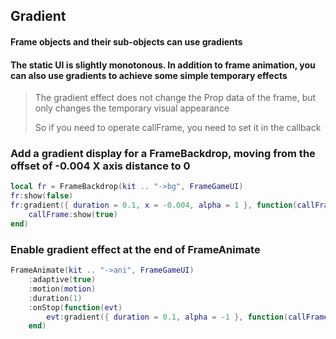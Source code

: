 ## Gradient

#### Frame objects and their sub-objects can use gradients

#### The static UI is slightly monotonous. In addition to frame animation, you can also use gradients to achieve some simple temporary effects

> The gradient effect does not change the Prop data of the frame, but only changes the temporary visual appearance
>
> So if you need to operate callFrame, you need to set it in the callback

### Add a gradient display for a FrameBackdrop, moving from the offset of -0.004 X axis distance to 0

```lua
local fr = FrameBackdrop(kit .. "->bg", FrameGameUI)
fr:show(false)
fr:gradient({ duration = 0.1, x = -0.004, alpha = 1 }, function(callFrame)
    callFrame:show(true)
end)
```

### Enable gradient effect at the end of FrameAnimate

```lua
FrameAnimate(kit .. "->ani", FrameGameUI)
    :adaptive(true)
    :motion(motion)
    :duration(1)
    :onStop(function(evt) 
        evt:gradient({ duration = 0.1, alpha = -1 }, function(callFrame) callFrame:show(false) end) 
    end)
```
